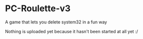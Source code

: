 # PC-Roulette-v3
A game that lets you delete system32 in a fun way

 Nothing is uploaded yet because it hasn't been started at all yet :/
